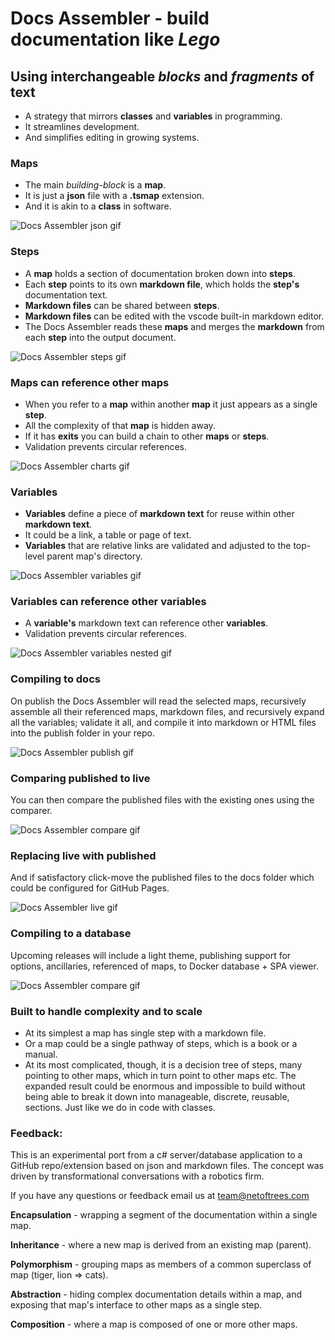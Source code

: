 
# Docs Assembler - build documentation like *Lego*

## Using interchangeable *blocks* and *fragments* of text
 * A strategy that mirrors **classes** and **variables** in programming. 
 * It streamlines development.
 * And simplifies editing in growing systems. 

<!-- ![Docs Assembler intro gif](./assets/DocsAssemblerIntro.gif) -->


### Maps
 * The main *building-block* is a **map**. 
 * It is just a **json** file with a **.tsmap** extension.
 * And it is akin to a **class** in software.

![Docs Assembler json gif](./assets/DocsAssemblerJson.gif)


### Steps
 * A **map** holds a section of documentation broken down into **steps**. 
 * Each **step** points to its own **markdown file**, which holds the **step's** documentation text. 
 * **Markdown files** can be shared between **steps**. 
 * **Markdown files** can be edited with the vscode built-in markdown editor.
 * The Docs Assembler reads these **maps** and merges the **markdown** from each **step** into the output document. 

![Docs Assembler steps gif](./assets/DocsAssemblerSteps.gif)


### Maps can reference other maps
 * When you refer to a **map** within another **map** it just appears as a single **step**. 
 * All the complexity of that **map** is hidden away. 
 * If it has **exits** you can build a chain to other **maps** or **steps**. 
 * Validation prevents circular references.

![Docs Assembler charts gif](./assets/DocsAssemblerCharts.gif)


### Variables
 * **Variables** define a piece of **markdown text** for reuse within other **markdown text**. 
 * It could be a link, a table or page of text.
 * **Variables** that are relative links are validated and adjusted to the top-level parent map's directory.

![Docs Assembler variables gif](./assets/DocsAssemblerVariables.gif)


### Variables can reference other variables
 * A **variable's** markdown text can reference other **variables**. 
 * Validation prevents circular references.

![Docs Assembler variables nested gif](./assets/DocsAssemblerNestedVariables.gif)


### Compiling to docs
On publish the Docs Assembler will read the selected maps, recursively assemble all their referenced maps, markdown files, and recursively expand all the variables; validate it all, and compile it into markdown or HTML files into the publish folder in your repo. 

![Docs Assembler publish gif](./assets/DocsAssemblerPublish.gif)


### Comparing published to live
You can then compare the published files with the existing ones using the comparer.

![Docs Assembler compare gif](./assets/DocsAssemblerCompare.gif)


### Replacing live with published
 And if satisfactory click-move the published files to the docs folder which could be configured for GitHub Pages.

![Docs Assembler live gif](./assets/DocsAssemblerLive.gif)


### Compiling to a database
Upcoming releases will include a light theme, publishing support for options, ancillaries, referenced of maps, to Docker database + SPA viewer.

![Docs Assembler compare gif](./assets/DocsAssemblerNetoftrees.gif)


### Built to handle complexity and to scale
 * At its simplest a map has single step with a markdown file. 
 * Or a map could be a single pathway of steps, which is a book or a manual. 
 * At its most complicated, though, it is a decision tree of steps, many pointing to other maps, which in turn point to other maps etc. The expanded result could be enormous and impossible to build without being able to break it down into manageable, discrete, reusable, sections. Just like we do in code with classes.


### Feedback:
This is an experimental port from a c# server/database application to a GitHub repo/extension based on json and markdown files.
The concept was driven by transformational conversations with a robotics firm.

If you have any questions or feedback email us at team@netoftrees.com 



**Encapsulation** - wrapping a segment of the documentation within a single map. 

**Inheritance** - where a new map is derived from an existing map (parent).

**Polymorphism** - grouping maps as members of a common superclass of map (tiger, lion => cats).

**Abstraction** - hiding complex documentation details within a map, and exposing that map's interface to other maps as a single step.

**Composition** - where a map is composed of one or more other maps. 


